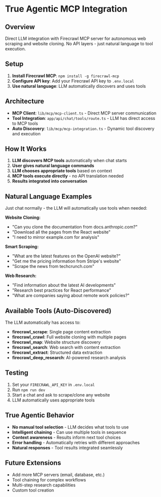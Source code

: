 # True Agentic MCP Integration

## Overview
Direct LLM integration with Firecrawl MCP server for autonomous web scraping and website cloning. No API layers - just natural language to tool execution.

## Setup
1. **Install Firecrawl MCP**: `npm install -g firecrawl-mcp`
2. **Configure API key**: Add your Firecrawl API key to `.env.local`
3. **Use natural language**: LLM automatically discovers and uses tools

## Architecture
- **MCP Client**: `lib/mcp/mcp-client.ts` - Direct MCP server communication
- **Tool Integration**: `app/api/chat/tools/route.ts` - LLM has direct access to MCP tools
- **Auto Discovery**: `lib/mcp/mcp-integration.ts` - Dynamic tool discovery and execution

## How It Works
1. **LLM discovers MCP tools** automatically when chat starts
2. **User gives natural language commands** 
3. **LLM chooses appropriate tools** based on context
4. **MCP tools execute directly** - no API translation needed
5. **Results integrated into conversation**

## Natural Language Examples
Just chat normally - the LLM will automatically use tools when needed:

**Website Cloning:**
- "Can you clone the documentation from docs.anthropic.com?"
- "Download all the pages from the React website"
- "I need to mirror example.com for analysis"

**Smart Scraping:**
- "What are the latest features on the OpenAI website?"
- "Get me the pricing information from Stripe's website"
- "Scrape the news from techcrunch.com"

**Web Research:**
- "Find information about the latest AI developments"
- "Research best practices for React performance"
- "What are companies saying about remote work policies?"

## Available Tools (Auto-Discovered)
The LLM automatically has access to:
- **firecrawl_scrape**: Single page content extraction
- **firecrawl_crawl**: Full website cloning with multiple pages
- **firecrawl_map**: Website structure discovery
- **firecrawl_search**: Web search with content extraction
- **firecrawl_extract**: Structured data extraction
- **firecrawl_deep_research**: AI-powered research analysis

## Testing
1. Set your `FIRECRAWL_API_KEY` in `.env.local`
2. Run `npm run dev`
3. Start a chat and ask to scrape/clone any website
4. LLM automatically uses appropriate tools

## True Agentic Behavior
- **No manual tool selection** - LLM decides what tools to use
- **Intelligent chaining** - Can use multiple tools in sequence
- **Context awareness** - Results inform next tool choices
- **Error handling** - Automatically retries with different approaches
- **Natural responses** - Tool results integrated seamlessly

## Future Extensions
- Add more MCP servers (email, database, etc.)
- Tool chaining for complex workflows
- Multi-step research capabilities
- Custom tool creation